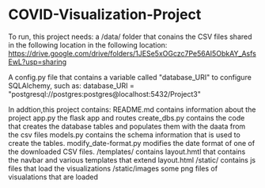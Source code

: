 # COVID-Visualization-Project

To run, this project needs:
a /data/ folder that conains the CSV files shared in the following location in the following location:
https://drive.google.com/drive/folders/1JESe5xOGczc7Pe56AI5ObkAY_AsfsEwL?usp=sharing

A config.py file that contains a variable called "database_URI" to configure SQLAlchemy, such as:
database_URI = "postgresql://postgres:postgres@localhost:5432/Project3"

In addtion,this project contains:
README.md       contains information about the project
app.py          the flask app and routes
create_dbs.py   contains the code that creates the database tables and populates them with the daata from the csv files
models.py       contains the schema information that is used to create the tables.
modify_date-format.py   modifies the date format of one of the downloaded CSV files.
/templates/     contains layout.hmtl that contains the navbar and various templates that extend layout.html
/static/        contains js files that load the visualizations
/static/images  some png files of visualations that are loaded
